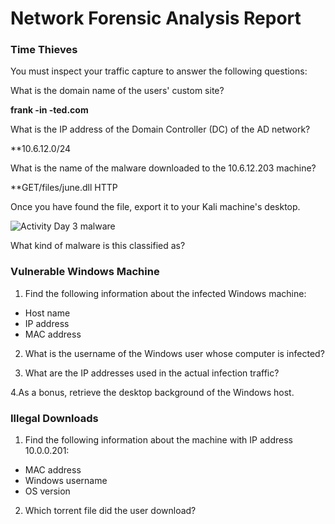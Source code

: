 # Network Forensic Analysis Report

### Time Thieves
You must inspect your traffic capture to answer the following questions:

What is the domain name of the users' custom site?

**frank -in -ted.com** 

What is the IP address of the Domain Controller (DC) of the AD network?

**10.6.12.0/24

What is the name of the malware downloaded to the 10.6.12.203 machine?

**GET/files/june.dll HTTP 

Once you have found the file, export it to your Kali machine's desktop.
 
![Activity Day 3 malware](https://user-images.githubusercontent.com/88813019/157806113-eaac2324-3cc6-46c2-97d4-f273ac069c61.PNG)

What kind of malware is this classified as?
 
### Vulnerable Windows Machine

1. Find the following information about the infected Windows machine:

- Host name
- IP address
- MAC address

2. What is the username of the Windows user whose computer is infected?

3. What are the IP addresses used in the actual infection traffic?

4.As a bonus, retrieve the desktop background of the Windows host.

### Illegal Downloads
1. Find the following information about the machine with IP address 10.0.0.201:

- MAC address
- Windows username
- OS version
 2. Which torrent file did the user download?
